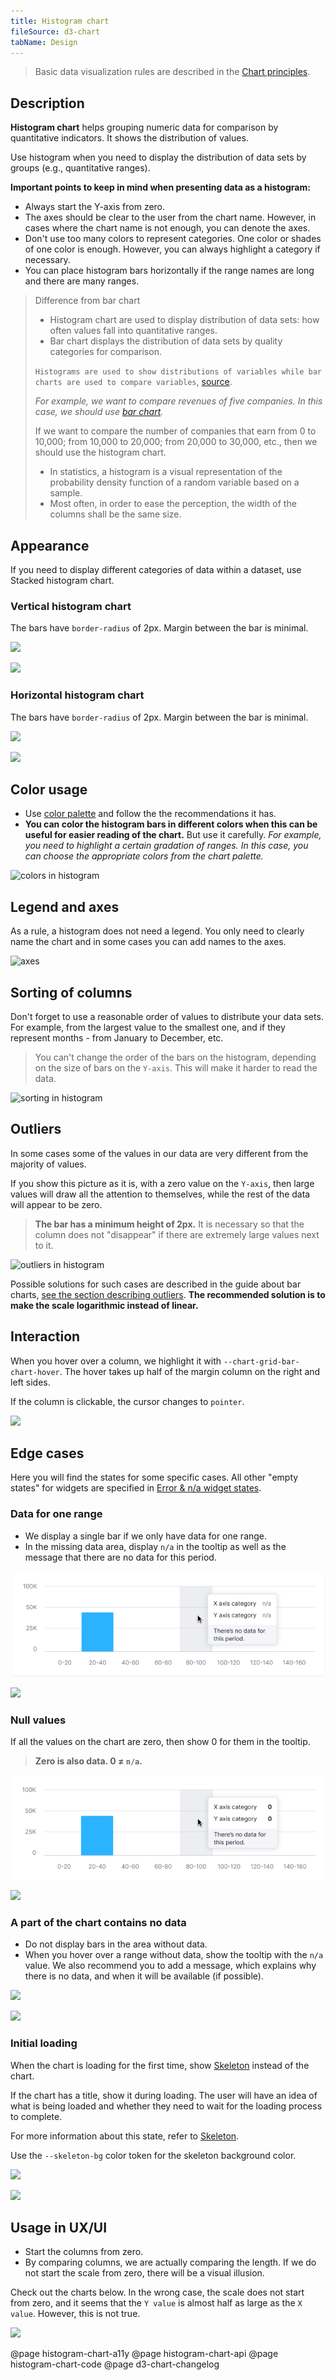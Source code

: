 ```yaml
---
title: Histogram chart
fileSource: d3-chart
tabName: Design
---
```


> Basic data visualization rules are described in the [Chart principles](/data-display/d3-chart).

## Description

**Histogram chart** helps grouping numeric data for comparison by quantitative indicators. It shows the distribution of values.

Use histogram when you need to display the distribution of data sets by groups (e.g., quantitative ranges).

**Important points to keep in mind when presenting data as a histogram:**

- Always start the Y-axis from zero.
- The axes should be clear to the user from the chart name. However, in cases where the chart name is not enough, you can denote the axes.
- Don't use too many colors to represent categories. One color or shades of one color is enough. However, you can always highlight a category if necessary.
- You can place histogram bars horizontally if the range names are long and there are many ranges.

> Difference from bar chart
>
> - Histogram chart are used to display distribution of data sets: how often values fall into quantitative ranges.
> - Bar chart displays the distribution of data sets by quality categories for comparison.
>
> `Histograms are used to show distributions of variables while bar charts are used to compare variables`, [source](https://www.forbes.com/sites/naomirobbins/2012/01/04/a-histogram-is-not-a-bar-chart/#93b29b6d775f).
>
> _For example, we want to compare revenues of five companies. In this case, we should use [bar chart](/data-display/bar-chart/)._
>
> If we want to compare the number of companies that earn from 0 to 10,000; from 10,000 to 20,000; from 20,000 to 30,000, etc., then we should use the histogram chart.
>
> - In statistics, a histogram is a visual representation of the probability density function of a random variable based on a sample.
> - Most often, in order to ease the perception, the width of the columns shall be the same size.

## Appearance

If you need to display different categories of data within a dataset, use Stacked histogram chart.

### Vertical histogram chart

The bars have `border-radius` of 2px. Margin between the bar is minimal.

![](static/histogram.png)

![](static/histogram-stack.png)

### Horizontal histogram chart

The bars have `border-radius` of 2px. Margin between the bar is minimal.

![](static/histogram-horizontal.png)

![](static/histogram-horizontal-stack.png)

## Color usage

- Use [color palette](/data-display/color-palette/) and follow the the recommendations it has.
- **You can color the histogram bars in different colors when this can be useful for easier reading of the chart.** But use it carefully. _For example, you need to highlight a certain gradation of ranges. In this case, you can choose the appropriate colors from the chart palette._

![colors in histogram](static/color-yes-no.png)

## Legend and axes

As a rule, a histogram does not need a legend. You only need to clearly name the chart and in some cases you can add names to the axes.

![axes](static/axes.png)

## Sorting of columns

Don't forget to use a reasonable order of values to distribute your data sets. For example, from the largest value to the smallest one, and if they represent months - from January to December, etc.

> You can't change the order of the bars on the histogram, depending on the size of bars on the `Y-axis`. This will make it harder to read the data.

![sorting in histogram](static/sort-yes-no.png)

## Outliers

In some cases some of the values in our data are very different from the majority of values.

If you show this picture as it is, with a zero value on the `Y-axis`, then large values will draw all the attention to themselves, while the rest of the data will appear to be zero.

> **The bar has a minimum height of 2px.** It is necessary so that the column does not "disappear" if there are extremely large values next to it.

![outliers in histogram](static/outliers.png)

Possible solutions for such cases are described in the guide about bar charts, [see the section describing outliers](/data-display/bar-chart/). **The recommended solution is to make the scale logarithmic instead of linear.**

## Interaction

When you hover over a column, we highlight it with `--chart-grid-bar-chart-hover`. The hover takes up half of the margin column on the right and left sides.

If the column is clickable, the cursor changes to `pointer`.

![](static/histogram.png)

## Edge cases

Here you will find the states for some specific cases. All other "empty states" for widgets are specified in [Error & n/a widget states](/components/widget-empty/).

### Data for one range

- We display a single bar if we only have data for one range.
- In the missing data area, display `n/a` in the tooltip as well as the message that there are no data for this period.

![](static/na.png)

![](static/no-more-histogram-chart.png)

### Null values

If all the values on the chart are zero, then show 0 for them in the tooltip.

> **Zero is also data. 0 ≠ `n/a`.**

![](static/null-histogram-chart.png)

![](static/null-horizontal.png)

### A part of the chart contains no data

- Do not display bars in the area without data.
- When you hover over a range without data, show the tooltip with the `n/a` value. We also recommend you to add a message, which explains why there is no data, and when it will be available (if possible).

![](static/histogram-partially.png)

![](static/hor-partially.png)

### Initial loading

When the chart is loading for the first time, show [Skeleton](/components/skeleton/) instead of the chart.

If the chart has a title, show it during loading. The user will have an idea of what is being loaded and whether they need to wait for the loading process to complete.

For more information about this state, refer to [Skeleton](/components/skeleton/).

Use the `--skeleton-bg` color token for the skeleton background color.

![](static/vert-skeleton.png)

![](static/hor-skeleton.png)

## Usage in UX/UI

- Start the columns from zero.
- By comparing columns, we are actually comparing the length. If we do not start the scale from zero, there will be a visual illusion.

Check out the charts below. In the wrong case, the scale does not start from zero, and it seems that the `Y value` is almost half as large as the `X value`. However, this is not true.

![](static/deception-yes-no.png)

@page histogram-chart-a11y
@page histogram-chart-api
@page histogram-chart-code
@page d3-chart-changelog
